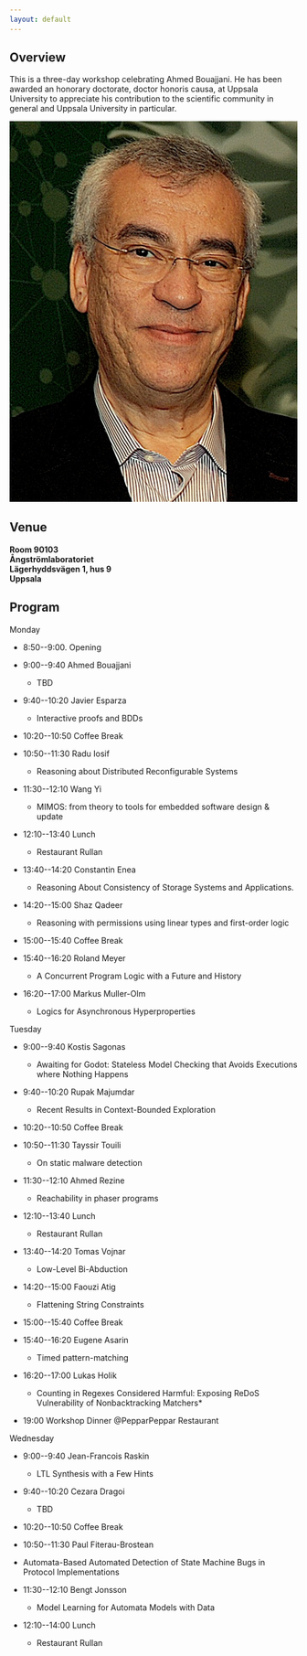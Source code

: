 ```yaml
---
layout: default
---
```


## Overview

This is a three-day workshop celebrating Ahmed Bouajjani. He has been awarded an honorary doctorate, doctor honoris causa, at Uppsala University to appreciate his contribution to the scientific community in general and Uppsala University in particular.

![Ahmed Bouajjani](/assets/images/Ahmed.jpeg)

## Venue
**Room 90103<br>
Ångströmlaboratoriet<br>
Lägerhyddsvägen 1, hus 9<br>
Uppsala**

## Program

Monday

- 8:50--9:00. Opening

- 9:00--9:40 Ahmed Bouajjani
	- TBD

-  9:40--10:20 Javier Esparza
	- Interactive proofs and BDDs

- 10:20--10:50 Coffee Break
	
- 10:50--11:30 Radu Iosif
	- Reasoning about Distributed Reconfigurable Systems

- 11:30--12:10 Wang Yi
	- MIMOS: from theory to tools for embedded software design & update	
	
- 12:10--13:40 Lunch
	- Restaurant Rullan

- 13:40--14:20 Constantin Enea
	- Reasoning About Consistency of Storage Systems and Applications.

- 14:20--15:00 Shaz Qadeer
	- Reasoning with permissions using linear types and first-order logic
	
- 15:00--15:40  Coffee Break 

- 15:40--16:20  Roland Meyer
	- A Concurrent Program Logic with a Future and History

- 16:20--17:00 Markus Muller-Olm
	- Logics for Asynchronous Hyperproperties


Tuesday
- 9:00--9:40  Kostis Sagonas
	- Awaiting for Godot: Stateless Model Checking that Avoids Executions where Nothing Happens

-  9:40--10:20 Rupak Majumdar
	- Recent Results in Context-Bounded Exploration

- 10:20--10:50 Coffee Break
	
- 10:50--11:30  Tayssir Touili
	- On static malware detection

- 11:30--12:10  Ahmed Rezine
	- Reachability in phaser programs

- 12:10--13:40 Lunch
	- Restaurant Rullan

- 13:40--14:20 Tomas Vojnar
	- Low-Level Bi-Abduction

- 14:20--15:00  Faouzi Atig
	- Flattening String Constraints
	
- 15:00--15:40  Coffee Break 

- 15:40--16:20 Eugene Asarin
	- Timed pattern-matching
	
- 16:20--17:00  Lukas Holik
	- Counting in Regexes Considered Harmful: Exposing ReDoS Vulnerability of Nonbacktracking Matchers*

- 19:00  Workshop Dinner @PepparPeppar Restaurant


Wednesday
- 9:00--9:40 Jean-Francois Raskin
	- LTL Synthesis with a Few Hints

-  9:40--10:20   Cezara Dragoi
	- TBD
	
- 10:20--10:50 Coffee Break
	
- 10:50--11:30   Paul Fiterau-Brostean
-	Automata-Based Automated Detection of State Machine Bugs in Protocol Implementations
 
- 11:30--12:10  Bengt Jonsson
 	- Model Learning for Automata Models with Data
 
- 12:10--14:00 Lunch
	- Restaurant Rullan

 
 

